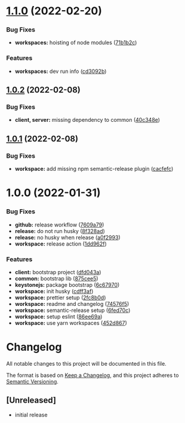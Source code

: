 # [1.1.0](https://github.com/vlnevyhosteny/keystonejs-nextjs-monorepo/compare/v1.0.2...v1.1.0) (2022-02-20)


### Bug Fixes

* **workspaces:** hoisting of node modules ([71b1b2c](https://github.com/vlnevyhosteny/keystonejs-nextjs-monorepo/commit/71b1b2ceb7d36505802fd514db7b0d525ff75d7f))


### Features

* **workspaces:** dev run info ([cd3092b](https://github.com/vlnevyhosteny/keystonejs-nextjs-monorepo/commit/cd3092b7288f195696025eeeeaccd91ab431ac92))

## [1.0.2](https://github.com/vlnevyhosteny/keystonejs-nextjs-monorepo/compare/v1.0.1...v1.0.2) (2022-02-08)


### Bug Fixes

* **client, server:** missing dependency to common ([40c348e](https://github.com/vlnevyhosteny/keystonejs-nextjs-monorepo/commit/40c348ec32fafa98ff1693207bb57165363a35e2))

## [1.0.1](https://github.com/vlnevyhosteny/keystonejs-nextjs-monorepo/compare/v1.0.0...v1.0.1) (2022-02-08)


### Bug Fixes

* **workspace:** add missing npm semantic-release plugin ([cacfefc](https://github.com/vlnevyhosteny/keystonejs-nextjs-monorepo/commit/cacfefc125bb989b97daff6f645ed876d0792d71))

# 1.0.0 (2022-01-31)


### Bug Fixes

* **github:** release workflow ([7609a79](https://github.com/vlnevyhosteny/keystonejs-nextjs-monorepo/commit/7609a7965023906bd78113d86f974ea0be8cf5ae))
* **release:** do not run husky ([8f328ad](https://github.com/vlnevyhosteny/keystonejs-nextjs-monorepo/commit/8f328addda8ca6e51dbb7cc394d4ce155e953fa3))
* **release:** no husky when release ([a0f2993](https://github.com/vlnevyhosteny/keystonejs-nextjs-monorepo/commit/a0f2993d8427073aaaa7dfa67091fa2b84441425))
* **workspace:** release action ([1dd962f](https://github.com/vlnevyhosteny/keystonejs-nextjs-monorepo/commit/1dd962f736766287493302cb64378c33e9a234ae))


### Features

* **client:** bootstrap project ([dfd043a](https://github.com/vlnevyhosteny/keystonejs-nextjs-monorepo/commit/dfd043a51331f5914ca484fc2db657c2b8eabd8b))
* **common:** bootstrap lib ([875cee5](https://github.com/vlnevyhosteny/keystonejs-nextjs-monorepo/commit/875cee575dfb498678f81dd6f0c182f537f2f3cb))
* **keystonejs:** package bootstrap ([6c67970](https://github.com/vlnevyhosteny/keystonejs-nextjs-monorepo/commit/6c679702f34b7879784dfb6ca0c2ef3310a665b8))
* **workspace:** init husky ([cdff3af](https://github.com/vlnevyhosteny/keystonejs-nextjs-monorepo/commit/cdff3af82217b602dd73f8084a355b9ecec1fe97))
* **workspace:** prettier setup ([2fc8b0d](https://github.com/vlnevyhosteny/keystonejs-nextjs-monorepo/commit/2fc8b0dd0bb4fa3098c307c8e970f37ef88565a3))
* **workspace:** readme and changelog ([74576f5](https://github.com/vlnevyhosteny/keystonejs-nextjs-monorepo/commit/74576f5ea90b06235490b9d2548409364dd59991))
* **workspace:** semantic-release setup ([6fed70c](https://github.com/vlnevyhosteny/keystonejs-nextjs-monorepo/commit/6fed70cf74add7ed2988732769c89029300abed3))
* **workspace:** setup eslint ([86ee69a](https://github.com/vlnevyhosteny/keystonejs-nextjs-monorepo/commit/86ee69ae69f3c39b11fab0c859c7b62533aa9896))
* **workspace:** use yarn workspaces ([452d867](https://github.com/vlnevyhosteny/keystonejs-nextjs-monorepo/commit/452d867ccccdf466c26005ef03a444b749ea3f4c))

# Changelog

All notable changes to this project will be documented in this file.

The format is based on [Keep a Changelog](https://keepachangelog.com/en/1.0.0/),
and this project adheres to [Semantic Versioning](https://semver.org/spec/v2.0.0.html).

## [Unreleased]

- initial release
